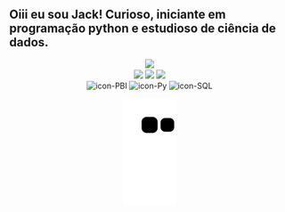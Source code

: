 ## Oiii eu sou Jack! Curioso, iniciante em programação python e estudioso de ciência de dados.
<div align="center">
<img height="180em" src="https://github-readme-stats-eight-theta.vercel.app/api?username=analistajack&show_icons=true&theme=dracula&include_all_commits=true&count_private=true"/>
 
<div>
  <a href="https://www.linkedin.com/in/jacsonglashorester/" target="_blank"><img src="https://img.shields.io/badge/-LinkedIn-%230077B5?style=for-the-badge&logo=linkedin&logoColor=white" target="_blank"></a> 
  <a href = "mailto:jakpoa@gmail.com"><img src="https://img.shields.io/badge/-Gmail-%23333?style=for-the-badge&logo=gmail&logoColor=white" target="_blank"></a>
  <a href="https://instagram.com/realglashorester" target="_blank"><img src="https://img.shields.io/badge/-Instagram-%23E4405F?style=for-the-badge&logo=instagram&logoColor=white" target="_blank"></a>

 <div style="display: inline_block">
  <img align="center" alt="icon-PBI" height="30" width="30" src="https://upload.wikimedia.org/wikipedia/commons/thumb/c/cf/New_Power_BI_Logo.svg/2048px-New_Power_BI_Logo.svg.png">
  <img align="center" alt="icon-Py" height="30" width="30" src="https://upload.wikimedia.org/wikipedia/commons/thumb/0/0a/Python.svg/2048px-Python.svg.png">
  <img align="center" alt="icon-SQL" height="30" width="30" src="https://spng.pngfind.com/pngs/s/418-4183674_microsoft-sql-server-logo-sql-server-logo-svg.png">
 </div>
 
 
  ![Snake animation](https://github.com/rafaballerini/rafaballerini/blob/output/github-contribution-grid-snake.svg)
 
</div>
